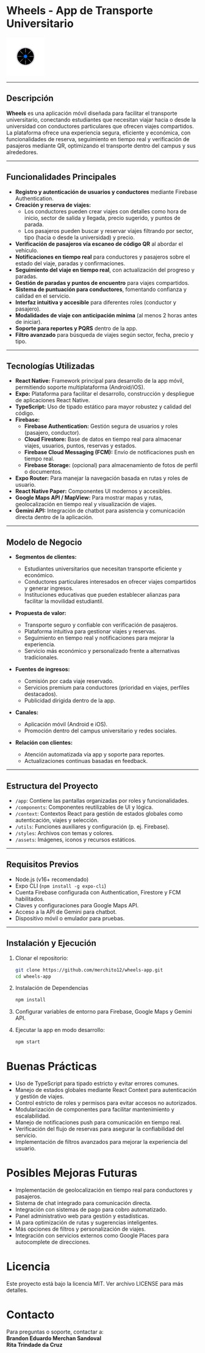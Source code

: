 # Wheels - App de Transporte Universitario

<img src="./assets/images/icon.png" alt="Logo Wheels" width="100" />

---

## Descripción

**Wheels** es una aplicación móvil diseñada para facilitar el transporte universitario, conectando estudiantes que necesitan viajar hacia o desde la universidad con conductores particulares que ofrecen viajes compartidos. La plataforma ofrece una experiencia segura, eficiente y económica, con funcionalidades de reserva, seguimiento en tiempo real y verificación de pasajeros mediante QR, optimizando el transporte dentro del campus y sus alrededores.

---

## Funcionalidades Principales

- **Registro y autenticación de usuarios y conductores** mediante Firebase Authentication.
- **Creación y reserva de viajes:**
  - Los conductores pueden crear viajes con detalles como hora de inicio, sector de salida y llegada, precio sugerido, y puntos de parada.
  - Los pasajeros pueden buscar y reservar viajes filtrando por sector, tipo (hacia o desde la universidad) y precio.
- **Verificación de pasajeros vía escaneo de código QR** al abordar el vehículo.
- **Notificaciones en tiempo real** para conductores y pasajeros sobre el estado del viaje, paradas y confirmaciones.
- **Seguimiento del viaje en tiempo real**, con actualización del progreso y paradas.
- **Gestión de paradas y puntos de encuentro** para viajes compartidos.
- **Sistema de puntuación para conductores**, fomentando confianza y calidad en el servicio.
- **Interfaz intuitiva y accesible** para diferentes roles (conductor y pasajero).
- **Modalidades de viaje con anticipación mínima** (al menos 2 horas antes de iniciar).
- **Soporte para reportes y PQRS** dentro de la app.
- **Filtro avanzado** para búsqueda de viajes según sector, fecha, precio y tipo.

---

## Tecnologías Utilizadas

- **React Native:** Framework principal para desarrollo de la app móvil, permitiendo soporte multiplataforma (Android/iOS).
- **Expo:** Plataforma para facilitar el desarrollo, construcción y despliegue de aplicaciones React Native.
- **TypeScript:** Uso de tipado estático para mayor robustez y calidad del código.
- **Firebase:**
  - **Firebase Authentication:** Gestión segura de usuarios y roles (pasajero, conductor).
  - **Cloud Firestore:** Base de datos en tiempo real para almacenar viajes, usuarios, puntos, reservas y estados.
  - **Firebase Cloud Messaging (FCM):** Envío de notificaciones push en tiempo real.
  - **Firebase Storage:** (opcional) para almacenamiento de fotos de perfil o documentos.
- **Expo Router:** Para manejar la navegación basada en rutas y roles de usuario.
- **React Native Paper:** Componentes UI modernos y accesibles.
- **Google Maps API / MapView:** Para mostrar mapas y rutas, geolocalización en tiempo real y visualización de viajes.
- **Gemini API:** Integración de chatbot para asistencia y comunicación directa dentro de la aplicación.

---

## Modelo de Negocio

- **Segmentos de clientes:**
  - Estudiantes universitarios que necesitan transporte eficiente y económico.
  - Conductores particulares interesados en ofrecer viajes compartidos y generar ingresos.
  - Instituciones educativas que pueden establecer alianzas para facilitar la movilidad estudiantil.
  
- **Propuesta de valor:**
  - Transporte seguro y confiable con verificación de pasajeros.
  - Plataforma intuitiva para gestionar viajes y reservas.
  - Seguimiento en tiempo real y notificaciones para mejorar la experiencia.
  - Servicio más económico y personalizado frente a alternativas tradicionales.
  
- **Fuentes de ingresos:**
  - Comisión por cada viaje reservado.
  - Servicios premium para conductores (prioridad en viajes, perfiles destacados).
  - Publicidad dirigida dentro de la app.
  
- **Canales:**
  - Aplicación móvil (Android e iOS).
  - Promoción dentro del campus universitario y redes sociales.
  
- **Relación con clientes:**
  - Atención automatizada vía app y soporte para reportes.
  - Actualizaciones continuas basadas en feedback.

---

## Estructura del Proyecto

- `/app`: Contiene las pantallas organizadas por roles y funcionalidades.
- `/components`: Componentes reutilizables de UI y lógica.
- `/context`: Contextos React para gestión de estados globales como autenticación, viajes y selección.
- `/utils`: Funciones auxiliares y configuración (p. ej. Firebase).
- `/styles`: Archivos con temas y colores.
- `/assets`: Imágenes, iconos y recursos estáticos.

---

## Requisitos Previos

- Node.js (v16+ recomendado)
- Expo CLI (`npm install -g expo-cli`)
- Cuenta Firebase configurada con Authentication, Firestore y FCM habilitados.
- Claves y configuraciones para Google Maps API.
- Acceso a la API de Gemini para chatbot.
- Dispositivo móvil o emulador para pruebas.

---


## Instalación y Ejecución

1. Clonar el repositorio:

   ```bash
   git clone https://github.com/merchito12/wheels-app.git
   cd wheels-app

2. Instalación de Dependencias

      ```bash
      npm install

3. Configurar variables de entorno para Firebase, Google Maps y Gemini API.

4. Ejecutar la app en modo desarrollo:

   ```bash
   npm start
   ```



# Buenas Prácticas

- Uso de TypeScript para tipado estricto y evitar errores comunes.
- Manejo de estados globales mediante React Context para autenticación y gestión de viajes.
- Control estricto de roles y permisos para evitar accesos no autorizados.
- Modularización de componentes para facilitar mantenimiento y escalabilidad.
- Manejo de notificaciones push para comunicación en tiempo real.
- Verificación del flujo de reservas para asegurar la confiabilidad del servicio.
- Implementación de filtros avanzados para mejorar la experiencia del usuario.

# Posibles Mejoras Futuras

- Implementación de geolocalización en tiempo real para conductores y pasajeros.
- Sistema de chat integrado para comunicación directa.
- Integración con sistemas de pago para cobro automatizado.
- Panel administrativo web para gestión y estadísticas.
- IA para optimización de rutas y sugerencias inteligentes.
- Más opciones de filtros y personalización de viajes.
- Integración con servicios externos como Google Places para autocomplete de direcciones.



# Licencia

Este proyecto está bajo la licencia MIT. Ver archivo LICENSE para más detalles.

# Contacto

Para preguntas o soporte, contactar a:  
**Brandon Eduardo Merchan Sandoval**  
**Rita Trindade da Cruz**
